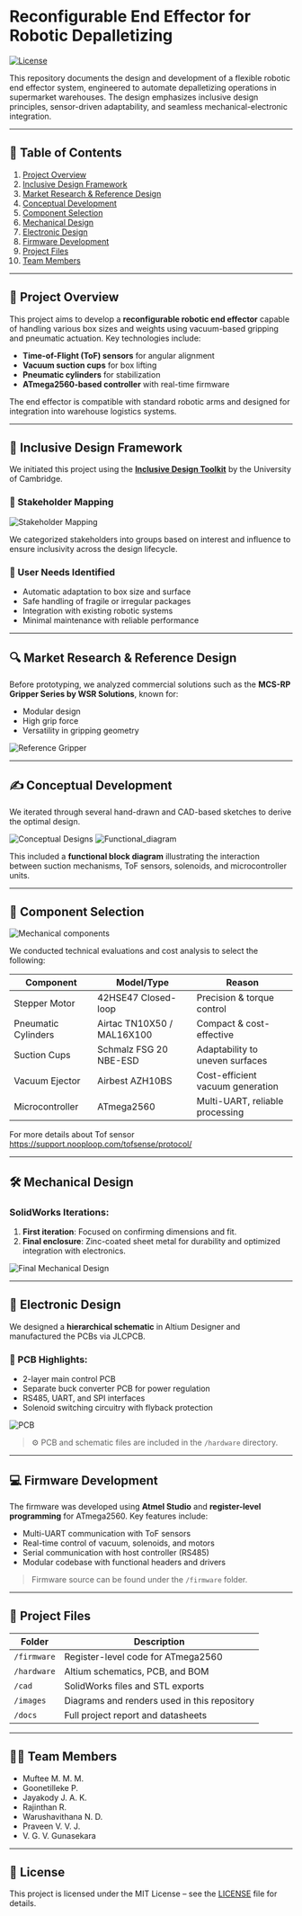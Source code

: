 # Reconfigurable End Effector for Robotic Depalletizing

[![License](https://img.shields.io/badge/license-MIT-blue.svg)](LICENSE)

This repository documents the design and development of a flexible robotic end effector system, engineered to automate depalletizing operations in supermarket warehouses. The design emphasizes inclusive design principles, sensor-driven adaptability, and seamless mechanical-electronic integration.

---

## 📁 Table of Contents
1. [Project Overview](#project-overview)  
2. [Inclusive Design Framework](#inclusive-design-framework)  
3. [Market Research & Reference Design](#market-research--reference-design)  
4. [Conceptual Development](#conceptual-development)  
5. [Component Selection](#component-selection)  
6. [Mechanical Design](#mechanical-design)  
7. [Electronic Design](#electronic-design)  
8. [Firmware Development](#firmware-development)  
9. [Project Files](#project-files)  
10. [Team Members](#team-members)

---

## 🧠 Project Overview

This project aims to develop a **reconfigurable robotic end effector** capable of handling various box sizes and weights using vacuum-based gripping and pneumatic actuation. Key technologies include:

- **Time-of-Flight (ToF) sensors** for angular alignment  
- **Vacuum suction cups** for box lifting  
- **Pneumatic cylinders** for stabilization  
- **ATmega2560-based controller** with real-time firmware  

The end effector is compatible with standard robotic arms and designed for integration into warehouse logistics systems.

---

## 🌟 Inclusive Design Framework

We initiated this project using the [**Inclusive Design Toolkit**](https://www.inclusivedesigntoolkit.com/) by the University of Cambridge.

### 👥 Stakeholder Mapping
![Stakeholder Mapping](images/stakeholder_mapping.png)

We categorized stakeholders into groups based on interest and influence to ensure inclusivity across the design lifecycle.

### 📌 User Needs Identified
- Automatic adaptation to box size and surface
- Safe handling of fragile or irregular packages
- Integration with existing robotic systems
- Minimal maintenance with reliable performance

---

## 🔍 Market Research & Reference Design

Before prototyping, we analyzed commercial solutions such as the **MCS-RP Gripper Series by WSR Solutions**, known for:
- Modular design
- High grip force
- Versatility in gripping geometry

![Reference Gripper](images/wsr_gripper_reference.png)

---

## ✍️ Conceptual Development

We iterated through several hand-drawn and CAD-based sketches to derive the optimal design.

![Conceptual Designs](images/concept_sketches.png)
![Functional_diagram](images/functional_diagram.png)

This included a **functional block diagram** illustrating the interaction between suction mechanisms, ToF sensors, solenoids, and microcontroller units.

---

## 🧹 Component Selection

![Mechanical components](images/components.jpg)

We conducted technical evaluations and cost analysis to select the following:

| Component         | Model/Type              | Reason                          |
|------------------|--------------------------|---------------------------------|
| Stepper Motor     | 42HSE47 Closed-loop     | Precision & torque control      |
| Pneumatic Cylinders | Airtac TN10X50 / MAL16X100 | Compact & cost-effective       |
| Suction Cups      | Schmalz FSG 20 NBE-ESD  | Adaptability to uneven surfaces |
| Vacuum Ejector    | Airbest AZH10BS         | Cost-efficient vacuum generation|
| Microcontroller   | ATmega2560              | Multi-UART, reliable processing |

For more details about Tof sensor
https://support.nooploop.com/tofsense/protocol/

---

## 🛠️ Mechanical Design

### SolidWorks Iterations:
1. **First iteration**: Focused on confirming dimensions and fit.
2. **Final enclosure**: Zinc-coated sheet metal for durability and optimized integration with electronics.

![Final Mechanical Design](images/final_design.jpeg)

---

## 🔌 Electronic Design

We designed a **hierarchical schematic** in Altium Designer and manufactured the PCBs via JLCPCB.

### 📀 PCB Highlights:
- 2-layer main control PCB  
- Separate buck converter PCB for power regulation  
- RS485, UART, and SPI interfaces  
- Solenoid switching circuitry with flyback protection

![PCB](images/pcb.jpg)

> ⚙️ PCB and schematic files are included in the `/hardware` directory.

---

## 💻 Firmware Development

The firmware was developed using **Atmel Studio** and **register-level programming** for ATmega2560. Key features include:

- Multi-UART communication with ToF sensors
- Real-time control of vacuum, solenoids, and motors
- Serial communication with host controller (RS485)
- Modular codebase with functional headers and drivers

> Firmware source can be found under the `/firmware` folder.

---

## 📂 Project Files

| Folder         | Description                                  |
|----------------|----------------------------------------------|
| `/firmware`    | Register-level code for ATmega2560           |
| `/hardware`    | Altium schematics, PCB, and BOM              |
| `/cad`         | SolidWorks files and STL exports             |
| `/images`      | Diagrams and renders used in this repository |
| `/docs`        | Full project report and datasheets           |

---

## 👨‍💻 Team Members

- Muftee M. M. M.  
- Goonetilleke P.  
- Jayakody J. A. K.  
- Rajinthan R.
- Warushavithana N. D.  
- Praveen V. V. J.  
- V. G. V. Gunasekara  

---

## 📜 License

This project is licensed under the MIT License – see the [LICENSE](LICENSE) file for details.
